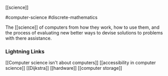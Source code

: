 [[science]]

#computer-science #discrete-mathematics

The [[science]] of computers from how they work, how to use them, and the process of evaluating new better ways to devise solutions to problems with there assistance.
### Lightning Links
[[Computer science isn't about computers]]     [[accessibility in computer science]]     [[Dijkstra]]     [[hardware]]     [[computer storage]]